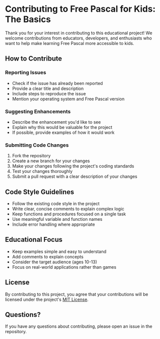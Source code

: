 # Contributing to Free Pascal for Kids: The Basics

Thank you for your interest in contributing to this educational project! We welcome contributions from educators, developers, and enthusiasts who want to help make learning Free Pascal more accessible to kids.

## How to Contribute

### Reporting Issues
- Check if the issue has already been reported
- Provide a clear title and description
- Include steps to reproduce the issue
- Mention your operating system and Free Pascal version

### Suggesting Enhancements
- Describe the enhancement you'd like to see
- Explain why this would be valuable for the project
- If possible, provide examples of how it would work

### Submitting Code Changes
1. Fork the repository
2. Create a new branch for your changes
3. Make your changes following the project's coding standards
4. Test your changes thoroughly
5. Submit a pull request with a clear description of your changes

## Code Style Guidelines
- Follow the existing code style in the project
- Write clear, concise comments to explain complex logic
- Keep functions and procedures focused on a single task
- Use meaningful variable and function names
- Include error handling where appropriate

## Educational Focus
- Keep examples simple and easy to understand
- Add comments to explain concepts
- Consider the target audience (ages 10-13)
- Focus on real-world applications rather than games

## License
By contributing to this project, you agree that your contributions will be licensed under the project's [MIT License](LICENSE.md).

## Questions?
If you have any questions about contributing, please open an issue in the repository.
